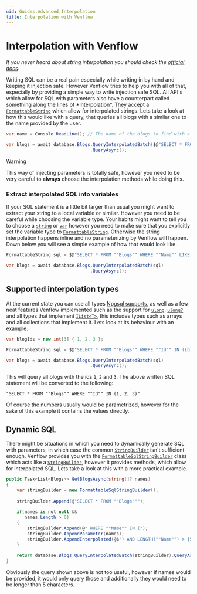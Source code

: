 ```yaml
---
uid: Guides.Advanced.Interpolation
title: Interpolation with Venflow
---
```


# Interpolation with Venflow

*If you never heard about string interpolation you should check the [official docs](https://docs.microsoft.com/en-us/dotnet/csharp/language-reference/tokens/interpolated).*

Writing SQL can be a real pain especially while writing in by hand and keeping it injection safe. However Venflow tries to help you with all of that, especially by providing a simple way to write injection safe SQL. All API's which allow for SQL with parameters also have a counterpart called something along the lines of \*Interpolation\*. They accept a [`FormattableString`](xref:System.FormattableString) which allow for interpolated strings. Lets take a look at how this would like with a query, that queries all blogs with a similar one to the name provided by the user.

```cs
var name = Console.ReadLine(); // The name of the blogs to find with a similar name

var blogs = await database.Blogs.QueryInterpolatedBatch($@"SELECT * FROM ""Blogs"" WHERE ""Name"" LIKE {name}")
                                .QueryAsync();
```

> [!WARNING] 
> This way of injecting parameters is totally safe, however you need to be very careful to **always** choose the interpolation methods while doing this. 

### Extract interpolated SQL into variables

If your SQL statement is a little bit larger than usual you might want to extract your string to a local variable or similar. However you need to be careful while choosing the variable type. Your habits might want to tell you to choose a [`string`](xref:System.String) or [`var`](https://docs.microsoft.com/en-us/dotnet/csharp/language-reference/keywords/var) however you need to make sure that you explicitly set the variable type to [`FormattableString`](xref:System.FormattableString). Otherwise the string interpolation happens inline and no parameterizing by Venflow will happen. Down below you will see a simple example of how that would look like.

```cs
FormattableString sql = $@"SELECT * FROM ""Blogs"" WHERE ""Name"" LIKE {Console.ReadLine()}";

var blogs = await database.Blogs.QueryInterpolatedBatch(sql)
                                .QueryAsync();
```

## Supported interpolation types

At the current state you can use all types [Npgsql supports](https://www.npgsql.org/doc/types/basic.html), as well as a few neat features Venflow implemented such as the support for [`ulong`](xref:System.UInt64), [`ulong?`](xref:System.UInt64) and all types that implement [`IList<T>`](xref:System.Collections.Generic.IList`1), this includes types such as arrays and all collections that implement it. Lets look at its behaviour with an example.

```cs
var blogIds = new int[3] { 1, 2, 3 };

FormattableString sql = $@"SELECT * FROM ""Blogs"" WHERE ""Id"" IN ({blogIds})";

var blogs = await database.Blogs.QueryInterpolatedBatch(sql)
                                .QueryAsync();
```

This will query all blogs with the ids `1`, `2` and `3`. The above written SQL statement will be converted to the following:

`"SELECT * FROM ""Blogs"" WHERE ""Id"" IN (1, 2, 3)"` 

Of course the numbers usually would be parametrized, however for the sake of this example it contains the values directly.  

## Dynamic SQL

There might be situations in which you need to dynamically generate SQL with parameters, in which case the common [`StringBuilder`](xref:System.Text.StringBuilder) isn't sufficient enough. Venflow provides you with the [`FormattableSqlStringBuilder`](xref:Venflow.FormattableSqlStringBuilder) class which acts like a  [`StringBuilder`](xref:System.Text.StringBuilder), however it provides methods, which allow for interpolated SQL. Lets take a look at this with a more practical example.

```cs
public Task<List<Blogs>> GetBlogsAsync(string[]? names)
{
    var stringBuilder = new FormattableSqlStringBuilder();
	
    stringBuilder.Append(@"SELECT * FROM ""Blogs""");
    
    if(names is not null &&
	   names.Length > 0)
    {
        stringBuilder.Append(@" WHERE ""Name"" IN (");
        stringBuilder.AppendParameter(names);
        stringBuilder.AppendInterpolated(@$") AND LENGTH(""Name"") > {5}");
    }
    
    return database.Blogs.QueryInterpolatedBatch(stringBuilder).QueryAsync();
}
```

Obviously the query shown above is not too useful, however if names would be provided, it would only query those and additionally they would need to be longer than 5 characters.

